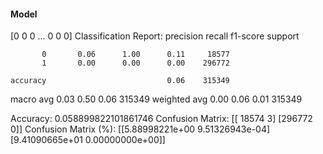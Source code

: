 #### Model
[0 0 0 ... 0 0 0]
Classification Report:
              precision    recall  f1-score   support

           0       0.06      1.00      0.11     18577
           1       0.00      0.00      0.00    296772

    accuracy                           0.06    315349
   macro avg       0.03      0.50      0.06    315349
weighted avg       0.00      0.06      0.01    315349

Accuracy: 0.058899822101861746
Confusion Matrix:
[[ 18574      3]
 [296772      0]]
Confusion Matrix (%):
[[5.88998221e+00 9.51326943e-04]
 [9.41090665e+01 0.00000000e+00]]

